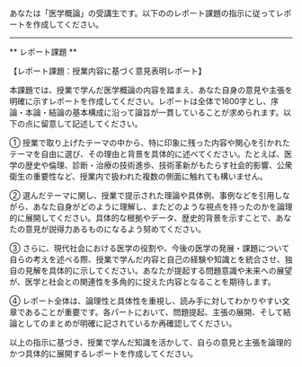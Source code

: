 あなたは「医学概論」の受講生です。以下ののレポート課題の指示に従ってレポートを作成してください。

---------------------------------------
** レポート課題 **

【レポート課題：授業内容に基づく意見表明レポート】

本課題では、授業で学んだ医学概論の内容を踏まえ、あなた自身の意見や主張を明確に示すレポートを作成してください。レポートは全体で1600字とし、序論・本論・結論の基本構成に沿って論旨が一貫していることが求められます。以下の点に留意して記述してください。

① 授業で取り上げたテーマの中から、特に印象に残った内容や関心を引かれたテーマを自由に選び、その理由と背景を具体的に述べてください。たとえば、医学の歴史や倫理、診断・治療の技術進歩、技術革新がもたらす社会的影響、公衆衛生の重要性など、授業内で扱われた複数の側面に触れても構いません。

② 選んだテーマに関し、授業で提示された理論や具体例、事例などを引用しながら、あなた自身がどのように理解し、またどのような視点を持ったのかを論理的に展開してください。具体的な根拠やデータ、歴史的背景を示すことで、あなたの意見が説得力あるものになるよう努めてください。

③ さらに、現代社会における医学の役割や、今後の医学の発展・課題について自らの考えを述べる際、授業で学んだ内容と自己の経験や知識とを統合させ、独自の見解を具体的に示してください。あなたが提起する問題意識や未来への展望が、医学と社会との関連性を多角的に捉えた内容となることを期待します。

④ レポート全体は、論理性と具体性を重視し、読み手に対してわかりやすい文章であることが重要です。各パートにおいて、問題提起、主張の展開、そして結論としてのまとめが明確に記されているか再確認してください。

以上の指示に基づき、授業で学んだ知識を活かして、自らの意見と主張を論理的かつ具体的に展開するレポートを作成してください。